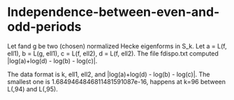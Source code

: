 # Independence-between-even-and-odd-periods


Let fand g be two (chosen) normalized Hecke eigenforms in S_k.
Let a = L(f, ell1),  b = L(g, ell1), c = L(f, ell2), d = L(f, ell2).
The file fdispo.txt computed |log(a)+log(d) - log(b) - log(c)|.

The data format  is k, ell1, ell2, and  |log(a)+log(d) - log(b) - log(c)|.
The smallest one is 1.6849464846811481591087e-16, happens at k=96 between L(,94) and L(,95).

